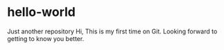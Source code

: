 # hello-world
Just another repository
Hi, 
This is my first time on Git. 
Looking forward to getting to know you better. 
